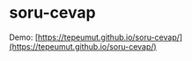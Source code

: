 # soru-cevap
Demo: [https://tepeumut.github.io/soru-cevap/](https://tepeumut.github.io/soru-cevap/)
